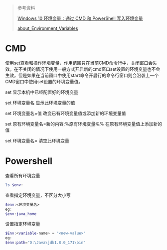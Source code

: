 > 参考资料
>
> [Windows 10 环境变量：通过 CMD 和 PowerShell 写入环境变量](https://sysin.org/blog/windows-env/)
>
> [about_Environment_Variables](https://docs.microsoft.com/en-us/powershell/module/microsoft.powershell.core/about/about_environment_variables?view=powershell-7.2)

# CMD

使用set查看和操作环境变量，作用范围只在当前CMD命令行中，关闭窗口会失效。在不关闭的情况下使用一般方式开启新的cmd窗口set设置的环境变量也不会生效，但是如果在当前窗口中使用start命令开启行的命令行窗口则会沿袭上一个CMD窗口中使用set设置的环境变量值。

set 显示本机中已经配置好的环境变量

set 环境变量名 显示此环境变量的值

set 环境变量名=值 改变已有环境变量值或添加新的环境变量值

set 原有环境变量名=新的内容;%原有环境变量名% 在原有环境变量值上添加新的值

set 环境变量名=  清空此环境变量

# Powershell

查看所有环境变量

```powershell
ls $env:
```

查看指定环境变量，不区分大小写

```powershell
$env:<环境变量名>
eg:
$env:java_home
```

设置指定环境变量

```powershell
$Env:<variable-name> = "<new-value>"
eg:
$env:path="D:\Java\jdk1.8.0_171\bin"
```


